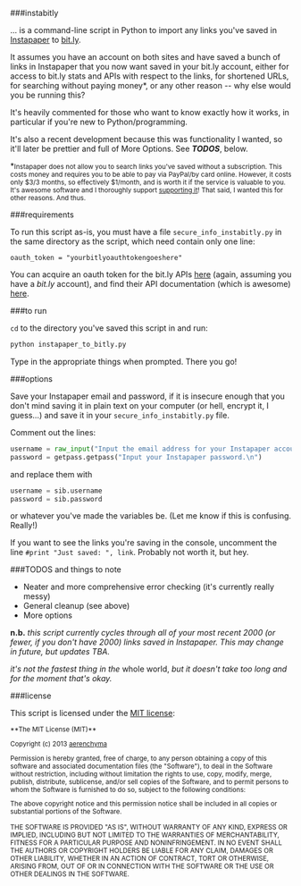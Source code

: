 ###instabitly

... is a command-line script in Python to import any links you've saved in [Instapaper](http://www.instapaper.com) to [bit.ly](http://www.bitly.com). 

It assumes you have an account on both sites and have saved a bunch of links in Instapaper that you now want saved in your bit.ly account, either for access to bit.ly stats and APIs with respect to the links, for shortened URLs, for searching without paying money*, or any other reason -- why else would you be running this?

It's heavily commented for those who want to know exactly how it works, in particular if you're new to Python/programming. 

It's also a recent development because this was functionality I wanted, so it'll later be prettier and full of More Options. See _**TODOS**_, below.

*<small>Instapaper does not allow you to search links you've saved without a subscription. This costs money and requires you to be able to pay via PayPal/by card online. However, it costs only $3/3 months, so effectively $1/month, and is worth it if the service is valuable to you. It's awesome software and I thoroughly support [supporting it](http://www.instapaper.com/subscription)! That said, I wanted this for other reasons. And thus.</small>

###requirements

To run this script as-is, you must have a file ```secure_info_instabitly.py``` in the same directory as the script, which need contain only one line:

```oauth_token = "yourbitlyoauthtokengoeshere"```

You can acquire an oauth token for the bit.ly APIs [here](https://bitly.com/a/oauth_apps) (again, assuming you have a _bit.ly_ account), and find their API documentation (which is awesome) [here](http://dev.bitly.com/links.html).

###to run

```cd``` to the directory you've saved this script in and run:

```python
python instapaper_to_bitly.py
```

Type in the appropriate things when prompted. There you go!


###options

Save your Instapaper email and password, if it is insecure enough that you don't mind saving it in plain text on your computer (or hell, encrypt it, I guess...) and save it in your ```secure_info_instabitly.py``` file. 

Comment out the lines:

```python
username = raw_input("Input the email address for your Instapaper account.\n")
password = getpass.getpass("Input your Instapaper password.\n")
```

and replace them with

```python
username = sib.username
password = sib.password
```

or whatever you've made the variables be. (Let me know if this is confusing. Really!)


If you want to see the links you're saving in the console, uncomment the line ```#print "Just saved: ", link```. Probably not worth it, but hey.

###TODOS and things to note

* Neater and more comprehensive error checking 
(it's currently really messy)
* General cleanup (see above)
* More options 

**n.b.** 
_this script currently cycles through all of your most recent 2000 (or fewer, if you don't have 2000) links saved in Instapaper. This may change in future, but updates TBA._

_it's not the fastest thing in the_ whole world, _but it doesn't take too long and for the moment that's okay._

###license

This script is licensed under the [MIT license](http://opensource.org/licenses/MIT):

<small>
**The MIT License (MIT)**

Copyright (c) 2013 [aerenchyma](http://github.com/aerenchyma)

Permission is hereby granted, free of charge, to any person obtaining a copy of this software and associated documentation files (the "Software"), to deal in the Software without restriction, including without limitation the rights to use, copy, modify, merge, publish, distribute, sublicense, and/or sell copies of the Software, and to permit persons to whom the Software is furnished to do so, subject to the following conditions:

The above copyright notice and this permission notice shall be included in all copies or substantial portions of the Software.

THE SOFTWARE IS PROVIDED "AS IS", WITHOUT WARRANTY OF ANY KIND, EXPRESS OR IMPLIED, INCLUDING BUT NOT LIMITED TO THE WARRANTIES OF MERCHANTABILITY, FITNESS FOR A PARTICULAR PURPOSE AND NONINFRINGEMENT. IN NO EVENT SHALL THE AUTHORS OR COPYRIGHT HOLDERS BE LIABLE FOR ANY CLAIM, DAMAGES OR OTHER LIABILITY, WHETHER IN AN ACTION OF CONTRACT, TORT OR OTHERWISE, ARISING FROM, OUT OF OR IN CONNECTION WITH THE SOFTWARE OR THE USE OR OTHER DEALINGS IN THE SOFTWARE.
</small>